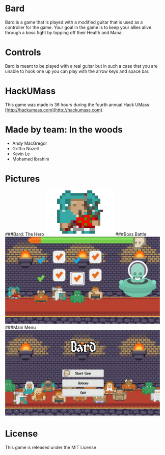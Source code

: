 # Bard
Bard is a game that is played with a modified guitar that is used as a controller for the game. Your goal in the game is to keep your allies alive through a boss fight by topping off their Health and Mana.

# Controls
Bard is meant to be played with a real guitar but in such a case that you are unable to hook one up you can play with the arrow keys and space bar.

# HackUMass

This game was made in 36 hours during the fourth annual Hack UMass [http://hackumass.com](http://hackumass.com).

# Made by team: In the woods
 - Andy MacGregor
 - Griffin Nozell
 - Kevin Le
 - Mohamed Ibrahim

# Pictures
###Bard: The Hero
![Alt](BagPipeBardThumb.png "Bard: The Hero")
###Boss Battle
![Alt](ss1.png "The Boss Battle")
###Main Menu
![Alt](ss2.png "Main Menu")

# License
This game is released under the MIT License
